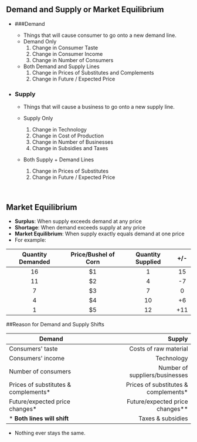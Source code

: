 ## Demand and Supply or Market Equilibrium

- ###Demand

  - Things that will cause consumer to go onto a new demand line.
  - Demand Only
    1. Change in Consumer Taste
    2. Change in Consumer Income
    3. Change in Number of Consumers
  - Both Demand and Supply Lines
    1. Change in Prices of Substitutes and Complements
    2. Change in Future / Expected Price

- ### Supply

  - Things that will cause a business to go onto a new supply line.

  - Supply Only

    1. Change in Technology
    2. Change in Cost of Production
    3. Change in Number of Businesses
    4. Change in Subsidies and Taxes

  - Both Supply + Demand Lines

    1. Change in Prices of Substitutes
    2. Change in Future / Expected Price

    ​

## Market Equilibrium

- **Surplus**: When supply exceeds demand at any price
- **Shortage**: When demand exceeds supply at any price
- **Market Equilibrium**: When supply exactly equals demand at one price
- For example:

| Quantity Demanded | Price/Bushel of Corn | Quantity Supplied | +/-  |
| :---------------: | :------------------: | :---------------: | :--: |
|        16         |          $1          |         1         |  15  |
|        11         |          $2          |         4         |  -7  |
|         7         |          $3          |         7         |  0   |
|         4         |          $4          |        10         |  +6  |
|         1         |          $5          |        12         | +11  |



##Reason for Demand and Supply Shifts

| Demand                               |                               Supply |
| ------------------------------------ | -----------------------------------: |
| Consumers' taste                     |                Costs of raw material |
| Consumers' income                    |                           Technology |
| Number of consumers                  |       Number of suppliers/businesses |
| Prices of substitutes & complements* | Prices of substitutes & complements* |
| Future/expected price changes*       |      Future/expected price changes** |
| * **Both lines will shift**          |                    Taxes & subsidies |

- Nothing ever stays the same.